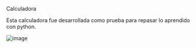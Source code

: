 Calculadora

Esta calculadora fue desarrollada como prueba para repasar lo aprendido con python. 


![image](https://github.com/ismaelnv/Calculadora/assets/103788750/19210322-3e39-477a-b4e6-428b73856c94)

